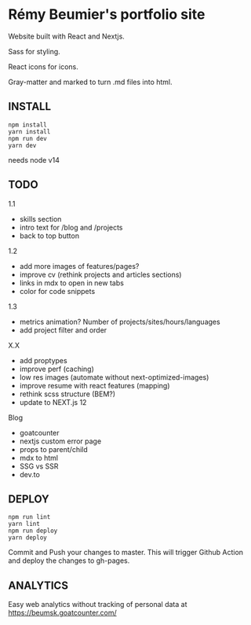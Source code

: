 # Rémy Beumier's portfolio site

Website built with React and Nextjs.

Sass for styling.

React icons for icons.

Gray-matter and marked to turn .md files into html.

## INSTALL

```
npm install
yarn install
npm run dev
yarn dev
```

needs node v14

## TODO

1.1
- skills section
- intro text for /blog and /projects
- back to top button

1.2
- add more images of features/pages?
- improve cv (rethink projects and articles sections)
- links in mdx to open in new tabs
- color for code snippets

1.3
- metrics animation? Number of projects/sites/hours/languages
- add project filter and order

X.X
- add proptypes
- improve perf (caching)
- low res images (automate without next-optimized-images)
- improve resume with react features (mapping)
- rethink scss structure (BEM?)
- update to NEXT.js 12

Blog
- goatcounter
- nextjs custom error page
- props to parent/child
- mdx to html
- SSG vs SSR
- dev.to

## DEPLOY

```
npm run lint
yarn lint
npm run deploy
yarn deploy
```

Commit and Push your changes to master.
This will trigger Github Action and deploy the changes to gh-pages.

## ANALYTICS

Easy web analytics without tracking of personal data at https://beumsk.goatcounter.com/
